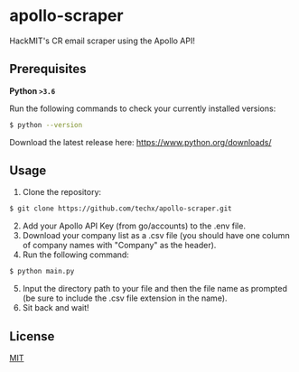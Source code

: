 # apollo-scraper
HackMIT's CR email scraper using the Apollo API!

## Prerequisites
**Python `>3.6`**

Run the following commands to check your currently installed versions:
```sh
$ python --version
```

Download the latest release here: https://www.python.org/downloads/

## Usage
1. Clone the repository:
```sh
$ git clone https://github.com/techx/apollo-scraper.git
```
2. Add your Apollo API Key (from go/accounts) to the .env file.
3. Download your company list as a .csv file (you should have one column of company names with "Company" as the header). 
4. Run the following command:
```sh
$ python main.py
```
5. Input the directory path to your file and then the file name as prompted (be sure to include the .csv file extension in the name).
6. Sit back and wait!

## License
[MIT](https://choosealicense.com/licenses/mit/)